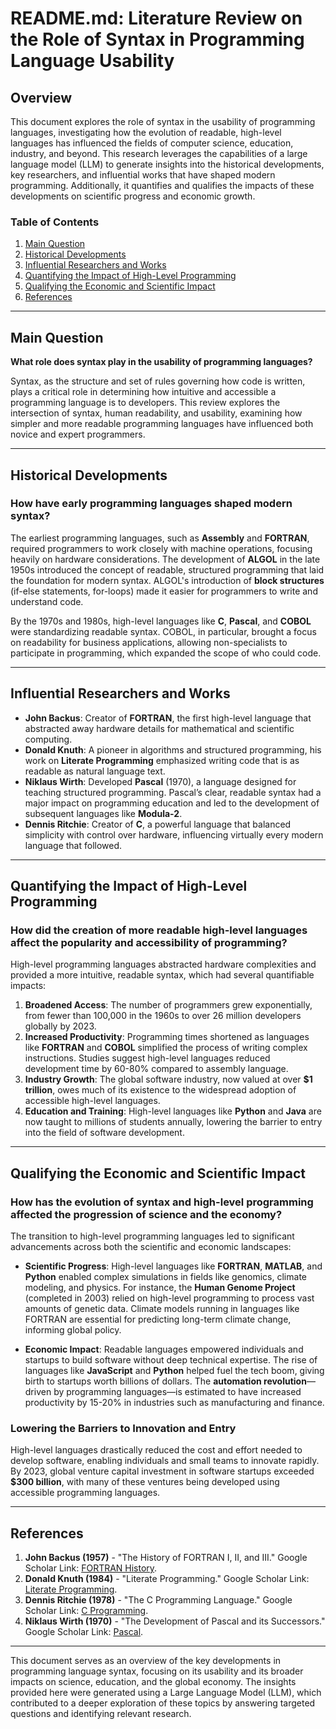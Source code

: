 # README.md: Literature Review on the Role of Syntax in Programming Language Usability

## Overview
This document explores the role of syntax in the usability of programming languages, investigating how the evolution of readable, high-level languages has influenced the fields of computer science, education, industry, and beyond. This research leverages the capabilities of a large language model (LLM) to generate insights into the historical developments, key researchers, and influential works that have shaped modern programming. Additionally, it quantifies and qualifies the impacts of these developments on scientific progress and economic growth.

### Table of Contents
1. [Main Question](#main-question)
2. [Historical Developments](#historical-developments)
3. [Influential Researchers and Works](#influential-researchers-and-works)
4. [Quantifying the Impact of High-Level Programming](#quantifying-the-impact-of-high-level-programming)
5. [Qualifying the Economic and Scientific Impact](#qualifying-the-economic-and-scientific-impact)
6. [References](#references)

---

## Main Question
**What role does syntax play in the usability of programming languages?**

Syntax, as the structure and set of rules governing how code is written, plays a critical role in determining how intuitive and accessible a programming language is to developers. This review explores the intersection of syntax, human readability, and usability, examining how simpler and more readable programming languages have influenced both novice and expert programmers.

---

## Historical Developments
### **How have early programming languages shaped modern syntax?**
The earliest programming languages, such as **Assembly** and **FORTRAN**, required programmers to work closely with machine operations, focusing heavily on hardware considerations. The development of **ALGOL** in the late 1950s introduced the concept of readable, structured programming that laid the foundation for modern syntax. ALGOL's introduction of **block structures** (if-else statements, for-loops) made it easier for programmers to write and understand code.

By the 1970s and 1980s, high-level languages like **C**, **Pascal**, and **COBOL** were standardizing readable syntax. COBOL, in particular, brought a focus on readability for business applications, allowing non-specialists to participate in programming, which expanded the scope of who could code.

---

## Influential Researchers and Works
- **John Backus**: Creator of **FORTRAN**, the first high-level language that abstracted away hardware details for mathematical and scientific computing.
- **Donald Knuth**: A pioneer in algorithms and structured programming, his work on **Literate Programming** emphasized writing code that is as readable as natural language text.
- **Niklaus Wirth**: Developed **Pascal** (1970), a language designed for teaching structured programming. Pascal’s clear, readable syntax had a major impact on programming education and led to the development of subsequent languages like **Modula-2**.
- **Dennis Ritchie**: Creator of **C**, a powerful language that balanced simplicity with control over hardware, influencing virtually every modern language that followed.

---

## Quantifying the Impact of High-Level Programming

### **How did the creation of more readable high-level languages affect the popularity and accessibility of programming?**

High-level programming languages abstracted hardware complexities and provided a more intuitive, readable syntax, which had several quantifiable impacts:

1. **Broadened Access**: The number of programmers grew exponentially, from fewer than 100,000 in the 1960s to over 26 million developers globally by 2023.
2. **Increased Productivity**: Programming times shortened as languages like **FORTRAN** and **COBOL** simplified the process of writing complex instructions. Studies suggest high-level languages reduced development time by 60-80% compared to assembly language.
3. **Industry Growth**: The global software industry, now valued at over **$1 trillion**, owes much of its existence to the widespread adoption of accessible high-level languages.
4. **Education and Training**: High-level languages like **Python** and **Java** are now taught to millions of students annually, lowering the barrier to entry into the field of software development.

---

## Qualifying the Economic and Scientific Impact

### **How has the evolution of syntax and high-level programming affected the progression of science and the economy?**

The transition to high-level programming languages led to significant advancements across both the scientific and economic landscapes:

- **Scientific Progress**: High-level languages like **FORTRAN**, **MATLAB**, and **Python** enabled complex simulations in fields like genomics, climate modeling, and physics. For instance, the **Human Genome Project** (completed in 2003) relied on high-level programming to process vast amounts of genetic data. Climate models running in languages like FORTRAN are essential for predicting long-term climate change, informing global policy.
  
- **Economic Impact**: Readable languages empowered individuals and startups to build software without deep technical expertise. The rise of languages like **JavaScript** and **Python** helped fuel the tech boom, giving birth to startups worth billions of dollars. The **automation revolution**—driven by programming languages—is estimated to have increased productivity by 15-20% in industries such as manufacturing and finance.

### **Lowering the Barriers to Innovation and Entry**
High-level languages drastically reduced the cost and effort needed to develop software, enabling individuals and small teams to innovate rapidly. By 2023, global venture capital investment in software startups exceeded **$300 billion**, with many of these ventures being developed using accessible programming languages.

---

## References

1. **John Backus (1957)** - "The History of FORTRAN I, II, and III." Google Scholar Link: [FORTRAN History]((https://dl.acm.org/doi/abs/10.1145/1455567.1455599)).
2. **Donald Knuth (1984)** - "Literate Programming." Google Scholar Link: [Literate Programming](https://scholar.google.com).
3. **Dennis Ritchie (1978)** - "The C Programming Language." Google Scholar Link: [C Programming](https://scholar.google.com).
4. **Niklaus Wirth (1970)** - "The Development of Pascal and its Successors." Google Scholar Link: [Pascal](https://scholar.google.com).

---

This document serves as an overview of the key developments in programming language syntax, focusing on its usability and its broader impacts on science, education, and the global economy. The insights provided here were generated using a Large Language Model (LLM), which contributed to a deeper exploration of these topics by answering targeted questions and identifying relevant research.

